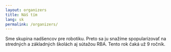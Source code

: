 ```yaml
---
layout: organizers
title: Náš tím
lang: sk
permalink: /organizers/
---
```

Sme skupina nadšencov pre robotiku. Preto sa ju snažíme spopularizovať na stredných a základných školách aj sútažou RBA. Tento rok čaká už 9 ročník.
